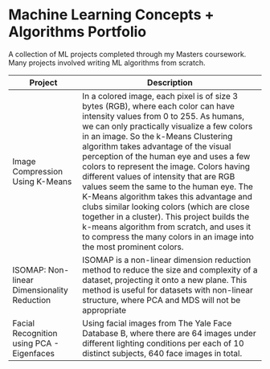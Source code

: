 # Machine Learning Concepts + Algorithms Portfolio 

A collection of ML projects completed through my Masters coursework. Many projects involved writing ML algorithms from scratch. 

| **Project** | **Description**| 
|---------|---------|
| Image Compression Using K-Means  | In a colored image, each pixel is of size 3 bytes (RGB), where each color can have intensity values from 0 to 255. As humans, we can only practically visualize a few colors in an image. So the k-Means Clustering algorithm takes advantage of the visual perception of the human eye and uses a few colors to represent the image. Colors having different values of intensity that are RGB values seem the same to the human eye. The K-Means algorithm takes this advantage and clubs similar looking colors (which are close together in a cluster). This project builds the k-means algorithm from scratch, and uses it to compress the many colors in an image into the most prominent colors. |
| ISOMAP: Non-linear Dimensionality Reduction  | ISOMAP is a non-linear dimension reduction method to reduce the size and complexity of a dataset, projecting it onto a new plane. This method is useful for datasets with non-linear structure, where PCA and MDS will not be appropriate | 
| Facial Recognition using PCA - Eigenfaces  | Using facial images from The Yale Face Database B, where there are 64 images under different lighting conditions per each of 10 distinct subjects, 640 face images in total. | 
